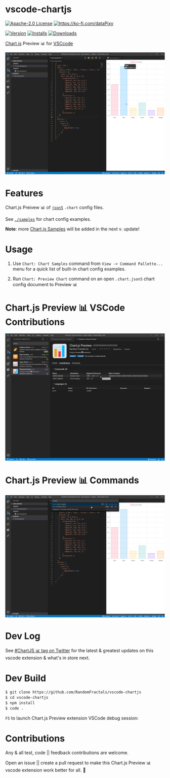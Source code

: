 # vscode-chartjs

[![Apache-2.0 License](https://img.shields.io/badge/license-Apache2-orange.svg?color=green)](http://opensource.org/licenses/Apache-2.0)
<a href='https://ko-fi.com/dataPixy' target='_blank' title='support: https://ko-fi.com/dataPixy'>
  <img height='24' style='border:0px;height:20px;' src='https://az743702.vo.msecnd.net/cdn/kofi3.png?v=2' alt='https://ko-fi.com/dataPixy' /></a>

[![Version](https://vsmarketplacebadge.apphb.com/version/RandomFractalsInc.vscode-chartjs.svg?color=orange&style=?style=for-the-badge&logo=visual-studio-code)](https://marketplace.visualstudio.com/items?itemName=RandomFractalsInc.vscode-chartjs)
[![Installs](https://vsmarketplacebadge.apphb.com/installs/RandomFractalsInc.vscode-chartjs.svg?color=orange)](https://marketplace.visualstudio.com/items?itemName=RandomFractalsInc.vscode-chartjs)
[![Downloads](https://vsmarketplacebadge.apphb.com/downloads/RandomFractalsInc.vscode-chartjs.svg?color=orange)](https://marketplace.visualstudio.com/items?itemName=RandomFractalsInc.vscode-chartjs)

[Chart.js](https://github.com/chartjs/Chart.js) Preview 📊 for [VSCcode](https://code.visualstudio.com/)

![Chart.js Preview](https://github.com/RandomFractals/vscode-chartjs/blob/master/images/vscode-chartjs-preview.png?raw=true 
 "Chart.js Preview")

# Features

Chart.js Preivew 📊 of [`json5`](https://json5.org/) `.chart` config files.

See [`./samples`](https://github.com/RandomFractals/vscode-chartjs/tree/master/samples) 
for chart config examples. 

**Note**: more [Chart.js Samples](https://www.chartjs.org/samples/latest/) will be added in the next v. update!

# Usage 

1. Use `Chart: Chart Samples` command from `View -> Command Pallette...` menu 
for a quick list of built-in chart config examples.

2. Run `Chart: Preview Chart` command on an open `.chart.json5` chart config document to Preview 📊

# Chart.js Preview 📊 VSCode Contributions

![Chart.js Preview Contributions](https://github.com/RandomFractals/vscode-chartjs/blob/master/images/vscode-chartjs-contributions.png?raw=true 
 "Vega Viewer VSCode Contributions")

# Chart.js Preview 📊 Commands

![Chart.js Preview Commands](https://github.com/RandomFractals/vscode-chartjs/blob/master/images/vscode-chartjs-commands.png?raw=true 
 "Chart.js Preivew VSCode Commands")

# Dev Log

See [#ChartJS 📊 tag on Twitter](https://twitter.com/search?q=%23chartjs%20%40code%20extension&src=typed_query) for the latest & greatest updates on this vscode extension & what's in store next.

# Dev Build

```bash
$ git clone https://github.com/RandomFractals/vscode-chartjs
$ cd vscode-chartjs
$ npm install
$ code .
```
`F5` to launch Chart.js Preview extension VSCode debug session:

# Contributions

Any & all test, code || feedback contributions are welcome. 

Open an issue || create a pull request to make this Chart.js Preview 📊 vscode extension work better for all. 🤗